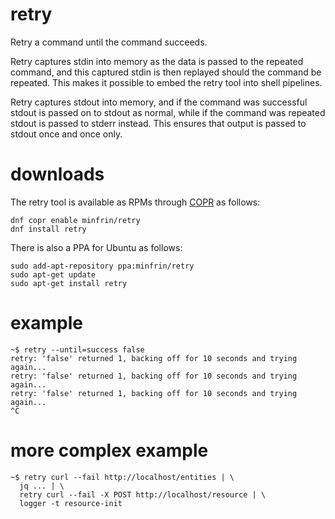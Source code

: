 # retry
Retry a command until the command succeeds.

Retry captures stdin into memory as the data is passed to the repeated
command, and this captured stdin is then replayed should the command be
repeated. This makes it possible to embed the retry tool into shell pipelines.

Retry captures stdout into memory, and if the command was successful stdout
is passed on to stdout as normal, while if the command was repeated stdout is
passed to stderr instead. This ensures that output is passed to stdout once
and once only.

# downloads

The retry tool is available as RPMs through [COPR] as follows:

```
dnf copr enable minfrin/retry
dnf install retry
```

There is also a PPA for Ubuntu as follows:

```
sudo add-apt-repository ppa:minfrin/retry
sudo apt-get update
sudo apt-get install retry
```

# example
```
~$ retry --until=success false
retry: 'false' returned 1, backing off for 10 seconds and trying again...
retry: 'false' returned 1, backing off for 10 seconds and trying again...
retry: 'false' returned 1, backing off for 10 seconds and trying again...
^C
```

# more complex example
```
~$ retry curl --fail http://localhost/entities | \
  jq ... | \
  retry curl --fail -X POST http://localhost/resource | \
  logger -t resource-init
```

  [COPR]: <https://copr.fedorainfracloud.org/coprs/minfrin/retry/>

